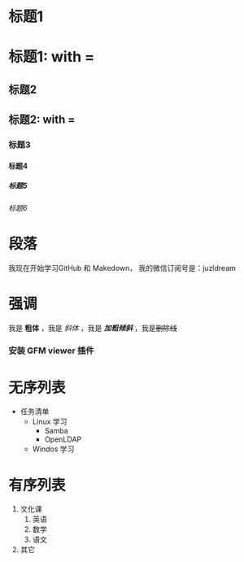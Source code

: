 # 标题1

标题1: with =
===

## 标题2

标题2: with = 
---

### 标题3
#### 标题4
##### 标题5
###### 标题6



# 段落
我现在开始学习GitHub 和 Makedown，     我的微信订阅号是：juzldream  

# 强调
我是 **粗体** ，我是 *斜体* ，我是 ***加粗倾斜*** ，我是~~删除线~~


### 安装 GFM viewer 插件

# 无序列表

- 任务清单
	- Linux 学习
		* Samba
		* OpenLDAP
	- Windos 学习

# 有序列表

1. 文化课
	1. 英语
	2. 数学
	3. 语文
2. 其它

